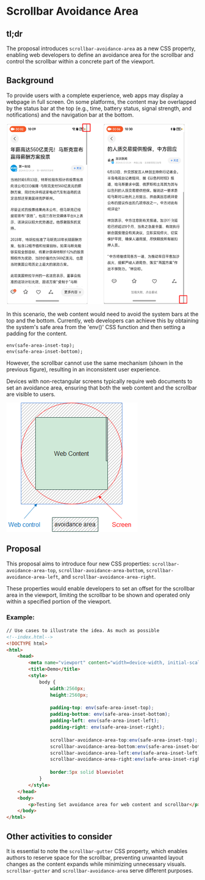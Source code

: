 # Scrollbar Avoidance Area

## tl;dr

The proposal introduces `scrollbar-avoidance-area` as a new CSS property, enabling web developers to define an avoidance area for the scrollbar and control the scrollbar within a concrete part of the viewport. 

## Background

To provide users with a complete experience, web apps may display a webpage in full screen. On some platforms, the content may be overlapped by the status bar at the top (e.g., time, battery status, signal strength, and notifications) and the navigation bar at the bottom.   
 
![Screenshots showing how the scrollbar overlaps the status bar in a smartphone viewport](./images/overlapping-scrollbar.png)

In this scenario, the web content would need to avoid the system bars at the top and the bottom. 
Currently, web developers can achieve this by obtaining the system's safe area from the 'env()' CSS function and then setting a padding for the content.

```
env(safe-area-inset-top);
env(safe-area-inset-bottom);
```

However, the scrollbar cannot use the same mechanism (shown in the previous figure), resulting in an inconsistent user experience.

Devices with non-rectangular screens typically require web documents to set an avoidance area, ensuring that both the web content and the scrollbar are visible to users.

![Avoidance area of web content represented in a circular device](./images/avoidance-area.png)
 
## Proposal

This proposal aims to introduce four new CSS properties: `scrollbar-avoidance-area-top`, `scrollbar-avoidance-area-bottom`, `scrollbar-avoidance-area-left`, and `scrollbar-avoidance-area-right`. 

These properties would enable developers to set an offset for the scrollbar area in the viewport, limiting the scrollbar to be shown and operated only within a specified portion of the viewport. 

### Example:

```html
// Use cases to illustrate the idea. As much as possible
<!--index.html-->
<!DOCTYPE html>
<html>
	<head>
        <meta name="viewport" content="width=device-width, initial-scale=1.0, viewport-fit=cover">
		<title>Demo</title>
		<style>
			body {
				width:2560px;
				height:2560px;

				padding-top: env(safe-area-inset-top);
                padding-bottom: env(safe-area-inset-bottom);
      			padding-left: env(safe-area-inset-left);
                padding-right: env(safe-area-inset-right);

                scrollbar-avoidance-area-top:env(safe-area-inset-top);
                scrollbar-avoidance-area-bottom:env(safe-area-inset-bottom);
                scrollbar-avoidance-area-left:env(safe-area-inset-left);
                scrollbar-avoidance-area-right:env(safe-area-inset-right);

				border:5px solid blueviolet
			}
		</style>
	</head>
	<body>
		<p>Testing Set avoidance area for web content and scrollbar</p>
	</body>
</html>
```

## Other activities to consider 

It is essential to note the `scrollbar-gutter` CSS property, which enables authors to reserve space for the scrollbar, preventing unwanted layout changes as the content expands while minimizing unnecessary visuals. `scrollbar-gutter` and `scrollbar-avoidance-area` serve different purposes.
